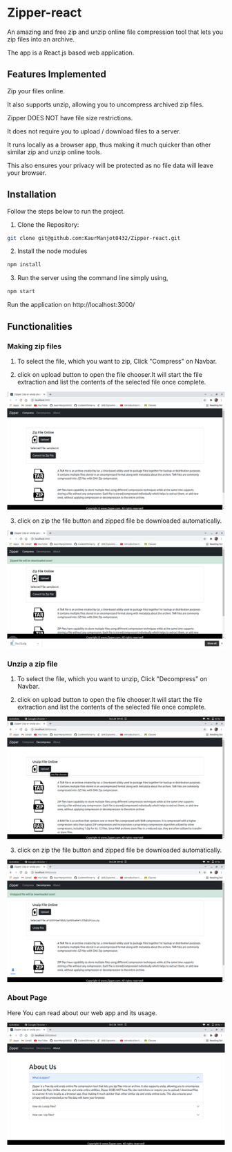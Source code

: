 # Zipper-react

An amazing and free zip and unzip online file compression tool that lets you zip files into an archive. 

The app is a React.js based web application.

## Features Implemented

Zip your files online.

It also supports unzip, allowing you to uncompress archived zip files. 

Zipper DOES NOT have file size restrictions.

It does not require you to upload / download files to a server.

It runs locally as a browser app, thus making it much quicker than other similar zip and unzip online tools. 

This also ensures your privacy will be protected as no file data will leave your browser.

## Installation

Follow the steps below to run the project.

1. Clone the Repository:

```bash
git clone git@github.com:KaurManjot0432/Zipper-react.git
```

2. Install the node modules

```bash
npm install
```

3. Run the server using the command line simply using,

```bash
npm start
```

Run the application on http://localhost:3000/


## Functionalities

### Making zip files

1. To select the file, which you want to zip,  Click "Compress" on Navbar.

2. click on upload button to open the file chooser.It will start the file extraction and list the contents of the selected file once complete.

![Alt text](/public/ss2.png?raw=true "Optional Title")

3. click on zip the file  button and zipped file be downloaded automatically.

![Alt text](/public/ss3.png?raw=true "Optional Title")

### Unzip a zip file

1. To select the file, which you want to unzip,  Click "Decompress" on Navbar.

2. click on upload button to open the file chooser.It will start the file extraction and list the contents of the selected file once complete.

![Alt text](/public/ss4.png?raw=true "Optional Title")

3. click on zip the file  button and zipped file be downloaded automatically.

![Alt text](/public/ss5.png?raw=true "Optional Title")

### About Page

Here You can read about our web app and its usage.

![Alt text](/public/ss6.png?raw=true "Optional Title")


